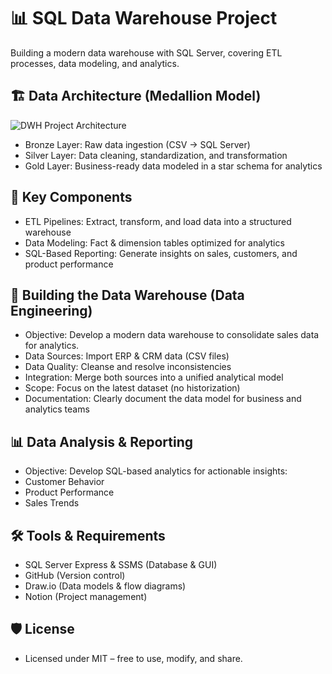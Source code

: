 # 📊 SQL Data Warehouse Project
Building a modern data warehouse with SQL Server, covering ETL processes, data modeling, and analytics.

## 🏗️ Data Architecture (Medallion Model)
![DWH Project Architecture](https://github.com/user-attachments/assets/d6e87023-80f0-4311-b21d-839752d9cdc7)

- Bronze Layer: Raw data ingestion (CSV → SQL Server)
- Silver Layer: Data cleaning, standardization, and transformation
- Gold Layer: Business-ready data modeled in a star schema for analytics

## 🔑 Key Components
- ETL Pipelines: Extract, transform, and load data into a structured warehouse
- Data Modeling: Fact & dimension tables optimized for analytics
- SQL-Based Reporting: Generate insights on sales, customers, and product performance

## 🏢 Building the Data Warehouse (Data Engineering)
- Objective: Develop a modern data warehouse to consolidate sales data for analytics.
- Data Sources: Import ERP & CRM data (CSV files)
- Data Quality: Cleanse and resolve inconsistencies
- Integration: Merge both sources into a unified analytical model
- Scope: Focus on the latest dataset (no historization)
- Documentation: Clearly document the data model for business and analytics teams
  
## 📊 Data Analysis & Reporting
- Objective: Develop SQL-based analytics for actionable insights:
- Customer Behavior
- Product Performance
- Sales Trends
  
## 🛠️ Tools & Requirements
- SQL Server Express & SSMS (Database & GUI)
- GitHub (Version control)
- Draw.io (Data models & flow diagrams)
- Notion (Project management)

## 🛡️ License
- Licensed under MIT – free to use, modify, and share.
